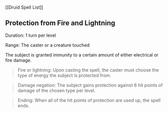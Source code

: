 [[Druid Spell List]]

## Protection from Fire and Lightning        

Duration: 1 turn per level

Range: The caster or a creature touched

The subject is granted immunity to a certain amount of either electrical or fire damage.

> Fire or lightning: Upon casting the spell, the caster must choose the type of energy the subject is protected from.

> Damage negation: The subject gains protection against 6 hit points of damage of the chosen type per level.

> Ending: When all of the hit points of protection are used up, the spell ends.